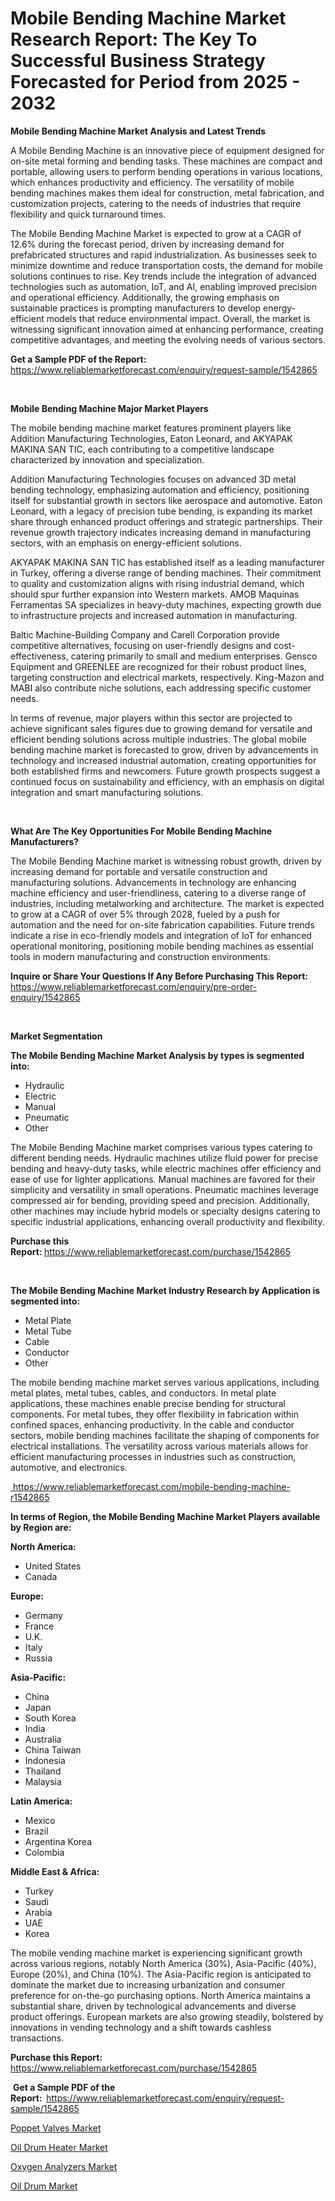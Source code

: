 <p><h1>Mobile Bending Machine Market Research Report: The Key To Successful Business Strategy Forecasted for Period from 2025 - 2032</h1></p><p><strong>Mobile Bending Machine Market Analysis and Latest Trends</strong></p>
<p><p>A Mobile Bending Machine is an innovative piece of equipment designed for on-site metal forming and bending tasks. These machines are compact and portable, allowing users to perform bending operations in various locations, which enhances productivity and efficiency. The versatility of mobile bending machines makes them ideal for construction, metal fabrication, and customization projects, catering to the needs of industries that require flexibility and quick turnaround times.</p><p>The Mobile Bending Machine Market is expected to grow at a CAGR of 12.6% during the forecast period, driven by increasing demand for prefabricated structures and rapid industrialization. As businesses seek to minimize downtime and reduce transportation costs, the demand for mobile solutions continues to rise. Key trends include the integration of advanced technologies such as automation, IoT, and AI, enabling improved precision and operational efficiency. Additionally, the growing emphasis on sustainable practices is prompting manufacturers to develop energy-efficient models that reduce environmental impact. Overall, the market is witnessing significant innovation aimed at enhancing performance, creating competitive advantages, and meeting the evolving needs of various sectors.</p></p>
<p><strong>Get a Sample PDF of the Report:&nbsp;</strong> <a href="https://www.reliablemarketforecast.com/enquiry/request-sample/1542865?utm_campaign=1110&utm_medium=2&utm_source=Github&utm_content=ia&utm_term=20022025&utm_id=mobile-bending-machine">https://www.reliablemarketforecast.com/enquiry/request-sample/1542865</a></p>
<p>&nbsp;</p>
<p><strong>Mobile Bending Machine Major Market Players</strong></p>
<p><p>The mobile bending machine market features prominent players like Addition Manufacturing Technologies, Eaton Leonard, and AKYAPAK MAKINA SAN TIC, each contributing to a competitive landscape characterized by innovation and specialization.</p><p>Addition Manufacturing Technologies focuses on advanced 3D metal bending technology, emphasizing automation and efficiency, positioning itself for substantial growth in sectors like aerospace and automotive. Eaton Leonard, with a legacy of precision tube bending, is expanding its market share through enhanced product offerings and strategic partnerships. Their revenue growth trajectory indicates increasing demand in manufacturing sectors, with an emphasis on energy-efficient solutions.</p><p>AKYAPAK MAKINA SAN TIC has established itself as a leading manufacturer in Turkey, offering a diverse range of bending machines. Their commitment to quality and customization aligns with rising industrial demand, which should spur further expansion into Western markets. AMOB Maquinas Ferramentas SA specializes in heavy-duty machines, expecting growth due to infrastructure projects and increased automation in manufacturing.</p><p>Baltic Machine-Building Company and Carell Corporation provide competitive alternatives, focusing on user-friendly designs and cost-effectiveness, catering primarily to small and medium enterprises. Gensco Equipment and GREENLEE are recognized for their robust product lines, targeting construction and electrical markets, respectively. King-Mazon and MABI also contribute niche solutions, each addressing specific customer needs.</p><p>In terms of revenue, major players within this sector are projected to achieve significant sales figures due to growing demand for versatile and efficient bending solutions across multiple industries. The global mobile bending machine market is forecasted to grow, driven by advancements in technology and increased industrial automation, creating opportunities for both established firms and newcomers. Future growth prospects suggest a continued focus on sustainability and efficiency, with an emphasis on digital integration and smart manufacturing solutions.</p></p>
<p>&nbsp;</p>
<p><strong>What Are The Key Opportunities For Mobile Bending Machine Manufacturers?</strong></p>
<p><p>The Mobile Bending Machine market is witnessing robust growth, driven by increasing demand for portable and versatile construction and manufacturing solutions. Advancements in technology are enhancing machine efficiency and user-friendliness, catering to a diverse range of industries, including metalworking and architecture. The market is expected to grow at a CAGR of over 5% through 2028, fueled by a push for automation and the need for on-site fabrication capabilities. Future trends indicate a rise in eco-friendly models and integration of IoT for enhanced operational monitoring, positioning mobile bending machines as essential tools in modern manufacturing and construction environments.</p></p>
<p><strong>Inquire or Share Your Questions If Any Before Purchasing This Report:</strong> <a href="https://www.reliablemarketforecast.com/enquiry/pre-order-enquiry/1542865?utm_campaign=1110&utm_medium=2&utm_source=Github&utm_content=ia&utm_term=20022025&utm_id=mobile-bending-machine">https://www.reliablemarketforecast.com/enquiry/pre-order-enquiry/1542865</a></p>
<p>&nbsp;</p>
<p><strong>Market Segmentation</strong></p>
<p><strong>The Mobile Bending Machine Market Analysis by types is segmented into:</strong></p>
<p><ul><li>Hydraulic</li><li>Electric</li><li>Manual</li><li>Pneumatic</li><li>Other</li></ul></p>
<p><p>The Mobile Bending Machine market comprises various types catering to different bending needs. Hydraulic machines utilize fluid power for precise bending and heavy-duty tasks, while electric machines offer efficiency and ease of use for lighter applications. Manual machines are favored for their simplicity and versatility in small operations. Pneumatic machines leverage compressed air for bending, providing speed and precision. Additionally, other machines may include hybrid models or specialty designs catering to specific industrial applications, enhancing overall productivity and flexibility.</p></p>
<p><strong>Purchase this Report:&nbsp;</strong><a href="https://www.reliablemarketforecast.com/purchase/1542865?utm_campaign=1110&utm_medium=2&utm_source=Github&utm_content=ia&utm_term=20022025&utm_id=mobile-bending-machine">https://www.reliablemarketforecast.com/purchase/1542865</a></p>
<p>&nbsp;</p>
<p><strong>The Mobile Bending Machine Market Industry Research by Application is segmented into:</strong></p>
<p><ul><li>Metal Plate</li><li>Metal Tube</li><li>Cable</li><li>Conductor</li><li>Other</li></ul></p>
<p><p>The mobile bending machine market serves various applications, including metal plates, metal tubes, cables, and conductors. In metal plate applications, these machines enable precise bending for structural components. For metal tubes, they offer flexibility in fabrication within confined spaces, enhancing productivity. In the cable and conductor sectors, mobile bending machines facilitate the shaping of components for electrical installations. The versatility across various materials allows for efficient manufacturing processes in industries such as construction, automotive, and electronics.</p></p>
<p><a href="https://www.reliablemarketforecast.com/mobile-bending-machine-r1542865?utm_campaign=1110&utm_medium=2&utm_source=Github&utm_content=ia&utm_term=20022025&utm_id=mobile-bending-machine">&nbsp;https://www.reliablemarketforecast.com/mobile-bending-machine-r1542865</a></p>
<p><strong>In terms of Region, the Mobile Bending Machine Market Players available by Region are:</strong></p>
<p>
    <p> <strong> North America: </strong>
        <ul>
            <li>United States</li>
            <li>Canada</li>
        </ul>
        </p> 
    <p> <strong> Europe: </strong>
        <ul>
            <li>Germany</li>
            <li>France</li>
            <li>U.K.</li>
            <li>Italy</li>
            <li>Russia</li>
        </ul>
        </p> 
    <p> <strong> Asia-Pacific: </strong>
        <ul>
            <li>China</li>
            <li>Japan</li>
            <li>South Korea</li>
            <li>India</li>
            <li>Australia</li>
            <li>China Taiwan</li>
            <li>Indonesia</li>
            <li>Thailand</li>
            <li>Malaysia</li>
        </ul>
        </p> 
    <p> <strong> Latin America: </strong>
        <ul>
            <li>Mexico</li>
            <li>Brazil</li>
            <li>Argentina Korea</li>
            <li>Colombia</li>
        </ul>
        </p> 
    <p> <strong> Middle East & Africa: </strong>
        <ul>
            <li>Turkey</li>
            <li>Saudi</li>
            <li>Arabia</li>
            <li>UAE</li>
            <li>Korea</li>
        </ul>
    </p>
    </p>
<p><p>The mobile vending machine market is experiencing significant growth across various regions, notably North America (30%), Asia-Pacific (40%), Europe (20%), and China (10%). The Asia-Pacific region is anticipated to dominate the market due to increasing urbanization and consumer preference for on-the-go purchasing options. North America maintains a substantial share, driven by technological advancements and diverse product offerings. European markets are also growing steadily, bolstered by innovations in vending technology and a shift towards cashless transactions.</p></p>
<p><strong>Purchase this Report: </strong><a href="https://www.reliablemarketforecast.com/purchase/1542865?utm_campaign=1110&utm_medium=2&utm_source=Github&utm_content=ia&utm_term=20022025&utm_id=mobile-bending-machine">https://www.reliablemarketforecast.com/purchase/1542865</a></p>
<p>&nbsp;<strong>Get a Sample PDF of the Report:&nbsp;&nbsp;</strong><a href="https://www.reliablemarketforecast.com/enquiry/request-sample/1542865?utm_campaign=1110&utm_medium=2&utm_source=Github&utm_content=ia&utm_term=20022025&utm_id=mobile-bending-machine">https://www.reliablemarketforecast.com/enquiry/request-sample/1542865</a></p>
<p><strong></strong></p>
<p><p><a href="https://github.com/lemiranajd/Market-Research-Report-List-1/blob/main/poppet-valves-market.md?utm_campaign=1110&utm_medium=2&utm_source=Github&utm_content=ia&utm_term=20022025&utm_id=mobile-bending-machine">Poppet Valves Market</a></p><p><a href="https://github.com/WillieWoodard/Market-Research-Report-List-7/blob/main/oil-drum-heater-market.md?utm_campaign=1110&utm_medium=2&utm_source=Github&utm_content=ia&utm_term=20022025&utm_id=mobile-bending-machine">Oil Drum Heater Market</a></p><p><a href="https://github.com/pichuaadh0/Market-Research-Report-List-1/blob/main/oxygen-analyzers-market.md?utm_campaign=1110&utm_medium=2&utm_source=Github&utm_content=ia&utm_term=20022025&utm_id=mobile-bending-machine">Oxygen Analyzers Market</a></p><p><a href="https://github.com/oshrykauraj7/Market-Research-Report-List-1/blob/main/oil-drum-market.md?utm_campaign=1110&utm_medium=2&utm_source=Github&utm_content=ia&utm_term=20022025&utm_id=mobile-bending-machine">Oil Drum Market</a></p></p>